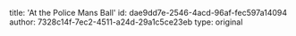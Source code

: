title: 'At the Police Mans Ball'
id: dae9dd7e-2546-4acd-96af-fec597a14094
author: 7328c14f-7ec2-4511-a24d-29a1c5ce23eb
type: original
